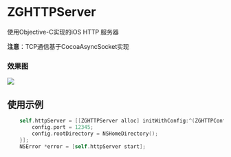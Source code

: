 # ZGHTTPServer

使用Objective-C实现的iOS HTTP 服务器

**注意**：TCP通信基于CocoaAsyncSocket实现

### 效果图

![](http://onj3jyfip.bkt.clouddn.com/blog/zghttpserver/img/httpserver.gif)



## 使用示例

```objective-c
    self.httpServer = [[ZGHTTPServer alloc] initWithConfig:^(ZGHTTPConfig *config) {
        config.port = 12345;
        config.rootDirectory = NSHomeDirectory();
    }];
    NSError *error = [self.httpServer start];
```

